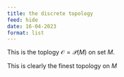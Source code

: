 ```yaml
---
title: the discrete topology
feed: hide
date: 16-04-2023
format: list
---
```



This is the toplogy $\mathcal O = \mathcal P(M)$ on set $M$.

This is clearly the finest topology on $M$